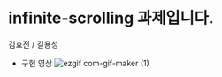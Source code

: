 # infinite-scrolling 과제입니다.

김효진 / 길용성

- 구현 영상
![ezgif com-gif-maker (1)](https://user-images.githubusercontent.com/74811374/127165887-f82f6293-84e1-40a6-af02-77d82613b35b.gif)